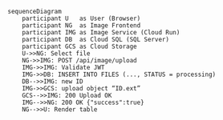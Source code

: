 ﻿```mermaid
sequenceDiagram
    participant U   as User (Browser)
    participant NG  as Image Frontend
    participant IMG as Image Service (Cloud Run)
    participant DB  as Cloud SQL (SQL Server)
    participant GCS as Cloud Storage
    U->>NG: Select file 
    NG->>IMG: POST /api/image/upload  
    IMG->>IMG: Validate JWT 
    IMG->>DB: INSERT INTO FILES (..., STATUS = processing)
    DB-->>IMG: new ID
    IMG->>GCS: upload object “ID.ext”
    GCS-->>IMG: 200 Upload OK
    IMG-->>NG: 200 OK {"success":true}
    NG-->>U: Render table
```